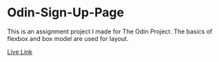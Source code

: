 # Odin-Sign-Up-Page
This is an assignment project I made for The Odin Project. The basics of flexbox and box model are used for layout.

[Live Link](https://kaushikom.github.io/Odin-Sign-Up-Page/)

